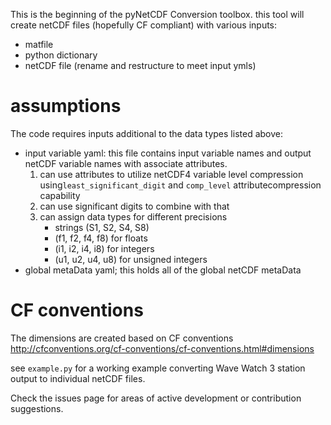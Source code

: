 This is the beginning of the pyNetCDF Conversion toolbox.
this tool will create netCDF files (hopefully CF compliant) with various inputs:
- matfile
- python dictionary
- netCDF file (rename and restructure to meet input ymls)

# assumptions
The code requires inputs additional to the data types listed above:
 * input variable yaml: this file contains input variable names and output netCDF variable names with associate attributes.
    1. can use attributes to utilize netCDF4 variable level compression using`least_significant_digit`
                                              and `comp_level` attributecompression capability
    2. can use significant digits to combine with that
    3. can assign data types for different precisions 
        - strings (S1, S2, S4, S8) 
        - (f1, f2, f4, f8) for floats
        - (i1, i2, i4, i8) for integers
        - (u1, u2, u4, u8) for unsigned integers 
 * global metaData yaml; this holds all of the global netCDF metaData  

# CF conventions
The dimensions are created based on CF conventions http://cfconventions.org/cf-conventions/cf-conventions.html#dimensions

see `example.py` for a working example converting Wave Watch 3 station output to individual netCDF files.

Check the issues page for areas of active development or contribution suggestions.

